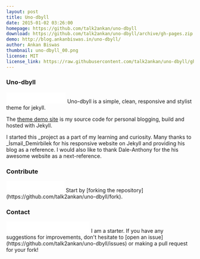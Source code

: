 ```yaml
---
layout: post
title: Uno-dbyll
date: 2015-01-02 03:26:00
homepage: https://github.com/talk2ankan/uno-dbyll
download: https://github.com/talk2ankan/uno-dbyll/archive/gh-pages.zip
demo: http://blog.ankanbiswas.in/uno-dbyll/
author: Ankan Biswas
thumbnail: uno-dbyll_00.png
license: MIT
license_link: https://raw.githubusercontent.com/talk2ankan/uno-dbyll/gh-pages/LICENSE
---
```

### Uno-dbyll
<iframe src="//ghbtns.com/github-btn.html?user=talk2ankan&repo=uno-dbyll&type=watch&count=true&size=large" allowtransparency="true" frameborder="0" scrolling="0" width="160px" height="30px"></iframe>
Uno-dbyll is a simple, clean, responsive and stylist theme for jekyll.

The [theme demo site](http://blog.ankanbiswas.in/uno-dbyll) is my source code for personal blogging, build and hosted with Jekyll. 


I started this _project as a part of my learning and curiosity. Many thanks to _İsmail_Demirbilek for his responsive website on Jekyll and providing his blog as a reference.
I would also like to thank Dale-Anthony for the his awesome website as a next-reference.

### Contribute
<iframe src="//ghbtns.com/github-btn.html?user=talk2ankan&repo=uno-dbyll&type=fork&count=true&size=large" allowtransparency="true" frameborder="0" scrolling="0" width="156px" height="30px"></iframe>
Start by [forking the repository](https://github.com/talk2ankan/uno-dbyll/fork).

### Contact
<iframe src="//ghbtns.com/github-btn.html?user=talk2ankan&type=follow&count=true&size=large" allowtransparency="true" frameborder="0" scrolling="0" width="224px" height="30px"></iframe>
I am a starter. If you have any suggestions for improvements, don't hesitate to [open an issue](https://github.com/talk2ankan/uno-dbyll/issues) or making a pull request for your fork!
